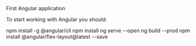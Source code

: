 First Angular application

To start working with Angular you should:

npm install -g @angular/cli
npm install
ng serve --open
ng build --prod
npm install @angular/flex-layout@latest --save